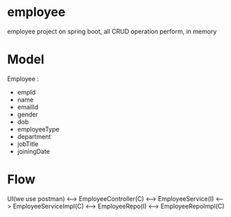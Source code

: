 # employee
employee project on spring boot, all CRUD operation perform, in memory

# Model
Employee :
*    empId
*    name
*    emailId
*    gender
*    dob
*    employeeType
*    department
*    jobTitle
*    joiningDate

# Flow
UI(we use postman) <--> EmployeeController(C) <--> 
EmployeeService(I) <--> EmployeeServiceImpl(C) <--> 
EmployeeRepo(I) <--> EmployeeRepoImpl(C)
